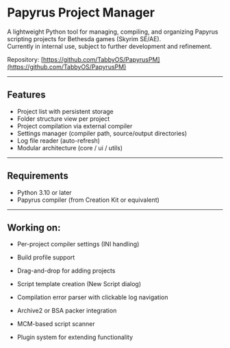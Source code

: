 # Papyrus Project Manager

A lightweight Python tool for managing, compiling, and organizing Papyrus scripting projects for Bethesda games (Skyrim SE/AE).  
Currently in internal use, subject to further development and refinement.

Repository: [https://github.com/TabbyOS/PapyrusPM](https://github.com/TabbyOS/PapyrusPM)

---

## Features

- Project list with persistent storage
- Folder structure view per project
- Project compilation via external compiler
- Settings manager (compiler path, source/output directories)
- Log file reader (auto-refresh)
- Modular architecture (core / ui / utils)

---

## Requirements

- Python 3.10 or later
- Papyrus compiler (from Creation Kit or equivalent)

---

## Working on:

- Per-project compiler settings (INI handling)

- Build profile support

- Drag-and-drop for adding projects

- Script template creation (New Script dialog)

- Compilation error parser with clickable log navigation

- Archive2 or BSA packer integration

- MCM-based script scanner

- Plugin system for extending functionality
